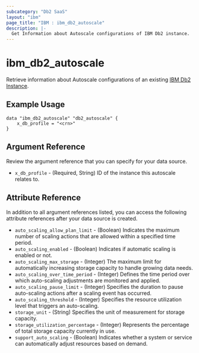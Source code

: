 ```yaml
---
subcategory: "Db2 SaaS"
layout: "ibm"
page_title: "IBM : ibm_db2_autoscale"
description: |-
  Get Information about Autoscale configurations of IBM Db2 instance.
---
```


# ibm_db2_autoscale

Retrieve information about Autoscale configurations of an existing [IBM Db2 Instance](https://cloud.ibm.com/docs/Db2onCloud).

## Example Usage

```hcl
data "ibm_db2_autoscale" "db2_autoscale" {
    x_db_profile = "<crn>"
}
```

## Argument Reference

Review the argument reference that you can specify for your data source.

* `x_db_profile` - (Required, String) ID of the instance this autoscale relates to.

## Attribute Reference

In addition to all argument references listed, you can access the following attribute references after your data source is created.
* `auto_scaling_allow_plan_limit` - (Boolean) Indicates the maximum number of scaling actions that are allowed within a specified time period.
* `auto_scaling_enabled` - (Boolean) Indicates if automatic scaling is enabled or not.
* `auto_scaling_max_storage` - (Integer) The maximum limit for automatically increasing storage capacity to handle growing data needs.
* `auto_scaling_over_time_period` - (Integer) Defines the time period over which auto-scaling adjustments are monitored and applied.
* `auto_scaling_pause_limit` - (Integer) Specifies the duration to pause auto-scaling actions after a scaling event has occurred.
* `auto_scaling_threshold` - (Integer) Specifies the resource utilization level that triggers an auto-scaling.
* `storage_unit` - (String) Specifies the unit of measurement for storage capacity.
* `storage_utilization_percentage` - (Integer) Represents the percentage of total storage capacity currently in use.
* `support_auto_scaling` - (Boolean) Indicates whether a system or service can automatically adjust resources based on demand.